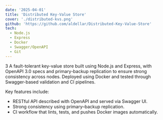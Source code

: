 ```yaml
---
date: '2025-04-01'
title: 'Distributed Key-Value Store'
cover: './distributed-kvs.png'
github: 'https://github.com/aldellar/Distributed-Key-Value-Store'
tech:
  - Node.js
  - Express
  - Docker
  - Swagger/OpenAPI
  - Git
---
```


3 A fault-tolerant key-value store built using Node.js and Express, with OpenAPI 3.0 specs and primary-backup replication to ensure strong consistency across nodes. Deployed using Docker and tested through Swagger-based validation and CI pipelines.

Key features include:

- RESTful API described with OpenAPI and served via Swagger UI.
- Strong consistency using primary–backup replication.
- CI workflow that lints, tests, and pushes Docker images automatically.
